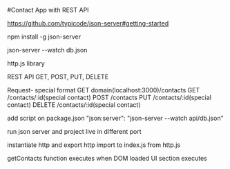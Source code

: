 #Contact App with REST API

https://github.com/typicode/json-server#getting-started

npm install -g json-server

json-server --watch db.json

http.js library

REST API
GET, POST, PUT, DELETE

Request- special format
GET domain(localhost:3000)/contacts
GET /contacts/:id(special contact)
POST /contacts
PUT /contacts/:id(special contact)
DELETE /contacts/:id(special contact)

add script on package.json "json:server": "json-server --watch api/db.json"

run json server and project live in different port

instantiate http and export http
import to index.js from http.js

getContacts function executes when DOM loaded
UI section executes
